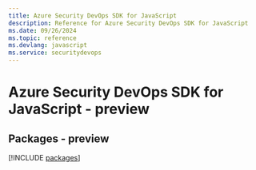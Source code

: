 ```yaml
---
title: Azure Security DevOps SDK for JavaScript
description: Reference for Azure Security DevOps SDK for JavaScript
ms.date: 09/26/2024
ms.topic: reference
ms.devlang: javascript
ms.service: securitydevops
---
```

# Azure Security DevOps SDK for JavaScript - preview
## Packages - preview
[!INCLUDE [packages](security-devops-index.md)]
